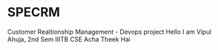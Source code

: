 # SPECRM
Customer Realtionship Management - Devops project
Hello I am Vipul Ahuja, 2nd Sem IIITB CSE
Acha Theek Hai
